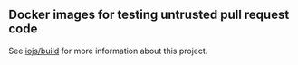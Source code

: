 ## Docker images for testing untrusted pull request code

See [iojs/build](https://github.com/iojs/build) for more information about this project.

